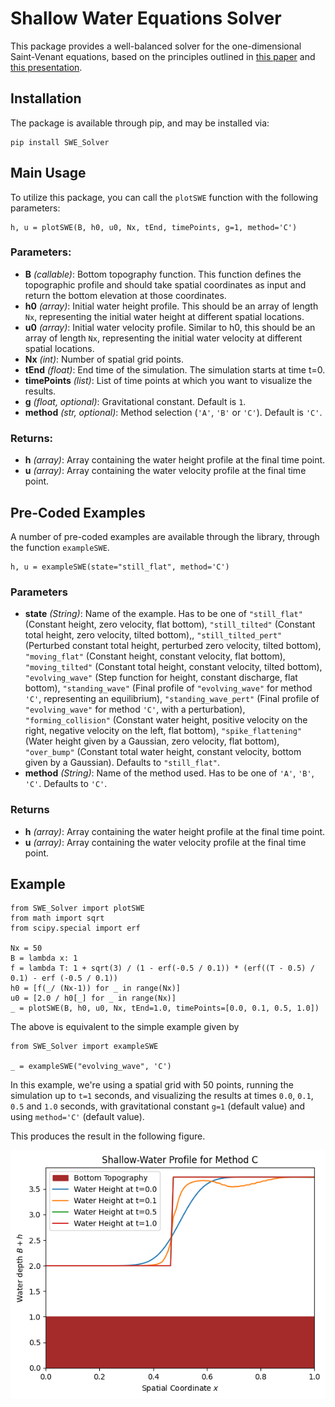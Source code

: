 # Shallow Water Equations Solver

This package provides a well-balanced solver for the one-dimensional Saint-Venant equations, based on the principles outlined in [this paper](https://www.researchgate.net/publication/375552742_Well-Balanced_Schemes_for_Shallow_Water_Equations) and [this presentation](https://github.com/DanielCortild/SWE-Solver/blob/main/presentation.pdf?raw=true). 

## Installation

The package is available through pip, and may be installed via:
```
pip install SWE_Solver
```

## Main Usage

To utilize this package, you can call the `plotSWE` function with the following parameters:
```
h, u = plotSWE(B, h0, u0, Nx, tEnd, timePoints, g=1, method='C')
```

### Parameters:
* **B** _(callable)_: Bottom topography function. This function defines the topographic profile and should take spatial coordinates as input and return the bottom elevation at those coordinates. 
* **h0** _(array)_: Initial water height profile. This should be an array of length `Nx`, representing the initial water height at different spatial locations.
* **u0** _(array)_: Initial water velocity profile. Similar to h0, this should be an array of length `Nx`, representing the initial water velocity at different spatial locations.
* **Nx** _(int)_: Number of spatial grid points.
* **tEnd** _(float)_: End time of the simulation. The simulation starts at time t=0.
* **timePoints** _(list)_: List of time points at which you want to visualize the results.
* **g** _(float, optional)_: Gravitational constant. Default is `1`.
* **method** _(str, optional)_: Method selection (`'A'`, `'B'` or `'C'`). Default is `'C'`.

### Returns:
* **h** _(array)_: Array containing the water height profile at the final time point.
* **u** _(array)_: Array containing the water velocity profile at the final time point.

## Pre-Coded Examples
A number of pre-coded examples are available through the library, through the function `exampleSWE`.
```
h, u = exampleSWE(state="still_flat", method='C')
```

### Parameters
* **state** _(String)_: Name of the example. Has to be one of `"still_flat"` (Constant height, zero velocity, flat bottom), `"still_tilted"` (Constant total height, zero velocity, tilted bottom),, `"still_tilted_pert"` (Perturbed constant total height, perturbed zero velocity, tilted bottom), `"moving_flat"` (Constant height, constant velocity, flat bottom), `"moving_tilted"` (Constant total height, constant velocity, tilted bottom), `"evolving_wave"` (Step function for height, constant discharge, flat bottom), `"standing_wave"` (Final profile of `"evolving_wave"` for method `'C'`, representing an equilibrium), `"standing_wave_pert"` (Final profile of `"evolving_wave"` for method `'C'`, with a perturbation), `"forming_collision"` (Constant water height, positive velocity on the right, negative velocity on the left, flat bottom), `"spike_flattening"` (Water height given by a Gaussian, zero velocity, flat bottom), `"over_bump"` (Constant total water height, constant velocity, bottom given by a Gaussian). Defaults to `"still_flat"`.
* **method** _(String)_: Name of the method used. Has to be one of `'A'`, `'B'`, `'C'`. Defaults to `'C'`.

### Returns
* **h** _(array)_: Array containing the water height profile at the final time point.
* **u** _(array)_: Array containing the water velocity profile at the final time point.

## Example

```
from SWE_Solver import plotSWE
from math import sqrt
from scipy.special import erf

Nx = 50
B = lambda x: 1
f = lambda T: 1 + sqrt(3) / (1 - erf(-0.5 / 0.1)) * (erf((T - 0.5) / 0.1) - erf (-0.5 / 0.1))
h0 = [f(_/ (Nx-1)) for _ in range(Nx)]
u0 = [2.0 / h0[_] for _ in range(Nx)]
_ = plotSWE(B, h0, u0, Nx, tEnd=1.0, timePoints=[0.0, 0.1, 0.5, 1.0])
```

The above is equivalent to the simple example given by 
```
from SWE_Solver import exampleSWE

_ = exampleSWE("evolving_wave", 'C')
```

In this example, we're using a spatial grid with 50 points, running the simulation up to `t=1` seconds, and visualizing the results at times `0.0`, `0.1`, `0.5` and `1.0` seconds, with gravitational constant `g=1` (default value) and using `method='C'` (default value).

This produces the result in the following figure.

![](https://github.com/DanielCortild/SWE-Solver/blob/main/fig.png?raw=true)